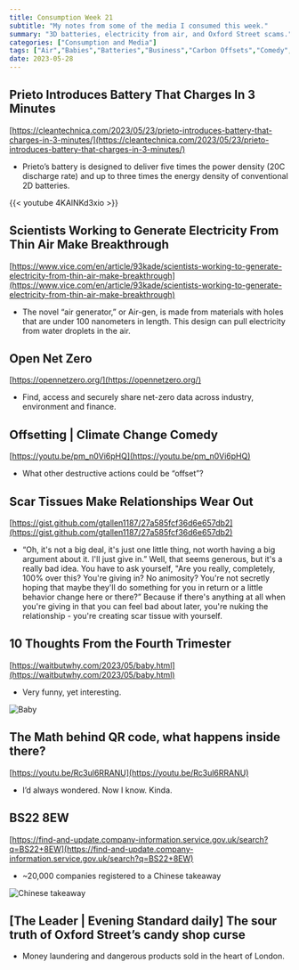 ```yaml
---
title: Consumption Week 21
subtitle: "My notes from some of the media I consumed this week."
summary: "3D batteries, electricity from air, and Oxford Street scams."
categories: ["Consumption and Media"]
tags: ["Air","Babies","Batteries","Business","Carbon Offsets","Comedy","Electricity","Energy Storage","Energy Transition","Fraud","Money Laundering","Net Zero","Open Data","Parenting","QR Codes","Relationships","Scams"]
date: 2023-05-28
---
```

## Prieto Introduces Battery That Charges In 3 Minutes

[https://cleantechnica.com/2023/05/23/prieto-introduces-battery-that-charges-in-3-minutes/](https://cleantechnica.com/2023/05/23/prieto-introduces-battery-that-charges-in-3-minutes/)

- Prieto’s battery is designed to deliver five times the power density (20C discharge rate) and up to three times the energy density of conventional 2D batteries.

{{< youtube 4KAlNKd3xio >}}

## Scientists Working to Generate Electricity From Thin Air Make Breakthrough

[https://www.vice.com/en/article/93kade/scientists-working-to-generate-electricity-from-thin-air-make-breakthrough](https://www.vice.com/en/article/93kade/scientists-working-to-generate-electricity-from-thin-air-make-breakthrough)

- The novel “air generator,” or Air-gen, is made from materials with holes that are under 100 nanometers in length. This design can pull electricity from water droplets in the air.

## Open Net Zero

[https://opennetzero.org/](https://opennetzero.org/)

- Find, access and securely share net-zero data across industry, environment and finance.

## Offsetting | Climate Change Comedy

[https://youtu.be/pm_n0Vi6pHQ](https://youtu.be/pm_n0Vi6pHQ)

- What other destructive actions could be “offset”?

## Scar Tissues Make Relationships Wear Out

[https://gist.github.com/gtallen1187/27a585fcf36d6e657db2](https://gist.github.com/gtallen1187/27a585fcf36d6e657db2)

- “Oh, it's not a big deal, it's just one little thing, not worth having a big argument about it. I'll just give in.” Well, that seems generous, but it's a really bad idea. You have to ask yourself, "Are you really, completely, 100% over this? You're giving in? No animosity? You're not secretly hoping that maybe they'll do something for you in return or a little behavior change here or there?” Because if there's anything at all when you're giving in that you can feel bad about later, you're nuking the relationship - you're creating scar tissue with yourself.

## 10 Thoughts From the Fourth Trimester

[https://waitbutwhy.com/2023/05/baby.html](https://waitbutwhy.com/2023/05/baby.html)

- Very funny, yet interesting.

![Baby](/images/sections/consumption-and-media/week21.png)

## The Math behind QR code, what happens inside there?

[https://youtu.be/Rc3ul6RRANU](https://youtu.be/Rc3ul6RRANU)

- I’d always wondered. Now I know. Kinda.

## BS22 8EW

[https://find-and-update.company-information.service.gov.uk/search?q=BS22+8EW](https://find-and-update.company-information.service.gov.uk/search?q=BS22+8EW)

- ~20,000 companies registered to a Chinese takeaway

![Chinese takeaway](/images/sections/consumption-and-media/week21-1.png)

## [The Leader | Evening Standard daily] The sour truth of Oxford Street’s candy shop curse

- Money laundering and dangerous products sold in the heart of London.